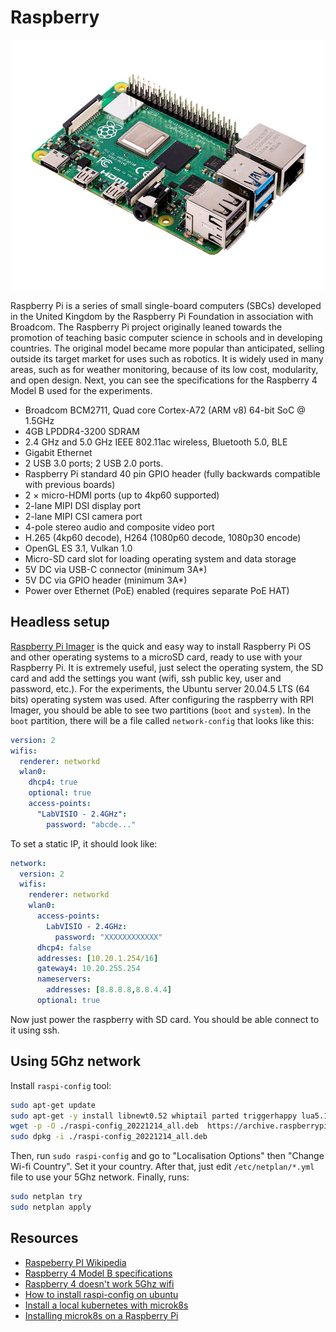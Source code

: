 # Raspberry

<p align="center">
  <img src="images/raspberry-pi-4-model-b.png" alt=“Raspberry” width="500" height="400" />
</p>

Raspberry Pi is a series of small single-board computers (SBCs) developed in the United Kingdom by the Raspberry Pi Foundation in association with Broadcom. The Raspberry Pi project originally leaned towards the promotion of teaching basic computer science in schools and in developing countries. The original model became more popular than anticipated, selling outside its target market for uses such as robotics. It is widely used in many areas, such as for weather monitoring, because of its low cost, modularity, and open design. Next, you can see the specifications for the Raspberry 4 Model B used for the experiments.

* Broadcom BCM2711, Quad core Cortex-A72 (ARM v8) 64-bit SoC @ 1.5GHz
* 4GB LPDDR4-3200 SDRAM
* 2.4 GHz and 5.0 GHz IEEE 802.11ac wireless, Bluetooth 5.0, BLE
* Gigabit Ethernet
* 2 USB 3.0 ports; 2 USB 2.0 ports.
* Raspberry Pi standard 40 pin GPIO header (fully backwards compatible with previous boards)
* 2 × micro-HDMI ports (up to 4kp60 supported)
* 2-lane MIPI DSI display port
* 2-lane MIPI CSI camera port
* 4-pole stereo audio and composite video port
* H.265 (4kp60 decode), H264 (1080p60 decode, 1080p30 encode)
* OpenGL ES 3.1, Vulkan 1.0
* Micro-SD card slot for loading operating system and data storage
* 5V DC via USB-C connector (minimum 3A*)
* 5V DC via GPIO header (minimum 3A*)
* Power over Ethernet (PoE) enabled (requires separate PoE HAT)



## Headless setup

[Raspberry Pi Imager](https://www.raspberrypi.com/software/) is the quick and easy way to install Raspberry Pi OS and other operating systems to a microSD card, ready to use with your Raspberry Pi. It is extremely useful, just select the operating system, the SD card and add the settings you want (wifi, ssh public key, user and password, etc.). For the experiments, the Ubuntu server 20.04.5 LTS (64 bits) operating system was used. After configuring the raspberry with RPI Imager, you 
should be able to see two partitions (`boot` and `system`). In the `boot` partition, there will be a file called `network-config` that looks like this:
```yaml
version: 2
wifis:
  renderer: networkd
  wlan0:
    dhcp4: true
    optional: true
    access-points:
      "LabVISIO - 2.4GHz":
        password: "abcde..."
```

To set a static IP, it should look like:
```yaml
network:
  version: 2
  wifis:
    renderer: networkd
    wlan0:
      access-points:
        LabVISIO - 2.4GHz:
          password: "XXXXXXXXXXXX"
      dhcp4: false
      addresses: [10.20.1.254/16]
      gateway4: 10.20.255.254
      nameservers:
        addresses: [8.8.8.8,8.8.4.4]
      optional: true
```

Now just power the raspberry with SD card. You should be able connect to it using ssh.

## Using 5Ghz network

Install `raspi-config` tool:
```bash
sudo apt-get update
sudo apt-get -y install libnewt0.52 whiptail parted triggerhappy lua5.1 alsa-utils
wget -p -O ./raspi-config_20221214_all.deb  https://archive.raspberrypi.org/debian/pool/main/r/raspi-config/raspi-config_20221214_all.deb
sudo dpkg -i ./raspi-config_20221214_all.deb
```

Then, run `sudo raspi-config` and go to "Localisation Options" then "Change Wi-fi Country". Set it your country. After that, just edit `/etc/netplan/*.yml` file to use your 5Ghz network. Finally, runs:
```bash
sudo netplan try
sudo netplan apply
```

## Resources

* [Raspeberry PI Wikipedia](https://en.wikipedia.org/wiki/Raspberry_Pi)
* [Raspberry 4 Model B specifications](https://www.raspberrypi.com/products/raspberry-pi-4-model-b/specifications/)
* [Raspberry 4 doesn't work 5Ghz wifi](https://forums.raspberrypi.com/viewtopic.php?t=261777)
* [How to install raspi-config on ubuntu](https://dexterexplains.com/r/20211030-how-to-install-raspi-config-on-ubuntu)
* [Install a local kubernetes with microk8s](https://ubuntu.com/tutorials/install-a-local-kubernetes-with-microk8s#1-overview)
* [Installing microk8s on a Raspberry Pi](https://microk8s.io/docs/install-raspberry-pi)
